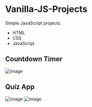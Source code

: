 # Vanilla-JS-Projects
Simple JavaScript projects.
- HTML
- CSS
- JavaScript


## Countdown Timer

![image](https://user-images.githubusercontent.com/71270273/171637632-76a9b9ee-772e-4945-b9eb-9956202a746d.png)

## Quiz App

![image](https://user-images.githubusercontent.com/71270273/171865153-54abbe36-e89e-42d8-872d-5066a9bc992b.png)
![image](https://user-images.githubusercontent.com/71270273/171865274-1d527ca7-1aa0-44df-9268-9f7845c08c12.png)
